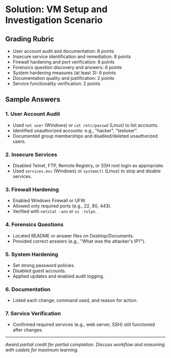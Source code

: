 # Solution: VM Setup and Investigation Scenario

## Grading Rubric

- User account audit and documentation: 8 points
- Insecure service identification and remediation: 8 points
- Firewall hardening and port verification: 8 points
- Forensics question discovery and answers: 6 points
- System hardening measures (at least 3): 6 points
- Documentation quality and justification: 2 points
- Service functionality verification: 2 points

## Sample Answers

### 1. User Account Audit
- Used `net user` (Windows) or `cat /etc/passwd` (Linux) to list accounts.
- Identified unauthorized accounts: e.g., "hacker", "testuser".
- Documented group memberships and disabled/deleted unauthorized users.

### 2. Insecure Services
- Disabled Telnet, FTP, Remote Registry, or SSH root login as appropriate.
- Used `services.msc` (Windows) or `systemctl` (Linux) to stop and disable services.

### 3. Firewall Hardening
- Enabled Windows Firewall or UFW.
- Allowed only required ports (e.g., 22, 80, 443).
- Verified with `netstat -ano` or `ss -tulpn`.

### 4. Forensics Questions
- Located README or answer files on Desktop/Documents.
- Provided correct answers (e.g., "What was the attacker's IP?").

### 5. System Hardening
- Set strong password policies.
- Disabled guest accounts.
- Applied updates and enabled audit logging.

### 6. Documentation
- Listed each change, command used, and reason for action.

### 7. Service Verification
- Confirmed required services (e.g., web server, SSH) still functioned after changes.

---

*Award partial credit for partial completion. Discuss workflow and reasoning with cadets for maximum learning.*

